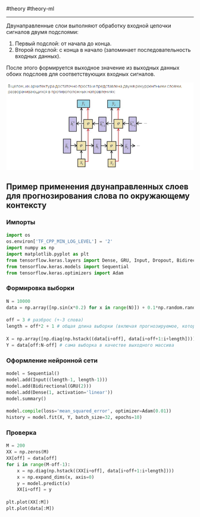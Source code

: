  #theory #theory-ml
 
---
Двунаправленные слои выполняют обработку входной цепочки сигналов двумя подслоями:
1. Первый подслой: от начала до конца.
2. Второй подслой: с конца в начало (запоминает последовательность входных данных).

После этого формируется выходное значение из выходных данных обоих подслоев для соответствующих входных сигналов.

![](2.%20Theory/Машинное%20обучение/Рекурентные%20нейронные%20сети/24.1.%20Схема%20двунаправленной%20РНС.png)

## Пример применения двунаправленных слоев для прогнозирования слова по окружающему контексту

### Импорты

```python
import os
os.environ['TF_CPP_MIN_LOG_LEVEL'] = '2'
import numpy as np
import matplotlib.pyplot as plt
from tensorflow.keras.layers import Dense, GRU, Input, Dropout, Bidirectional
from tensorflow.keras.models import Sequential
from tensorflow.keras.optimizers import Adam
```

### Формировка выборки

```python
N = 10000
data = np.array([np.sin(x*0.2) for x in range(N)]) + 0.1*np.random.randn(N) # создаем массив сигмоидальной ф-ции со случайными помехами

off = 3 # разброс (+-3 слова)
length = off*2 + 1 # общая длина выборки (включая прогнозируемое, которое не включается)

X = np.array([np.diag(np.hstack((data[i+off], data[i+off+1:i+length]))) for i in range(N-length)]) # отбираем для каждого элемента выборки массив из его окружения
Y = data[off:N-off] # сама выборка в качестве выходного массива
```

### Оформление нейронной сети

```python
model = Sequential()
model.add(Input((length-1, length-1)))
model.add(Bidirectional(GRU(2)))
model.add(Dense(1, activation='linear'))
model.summary()

model.compile(loss='mean_squared_error', optimizer=Adam(0.01))
history = model.fit(X, Y, batch_size=32, epochs=10)
```

### Проверка

```python
M = 200
XX = np.zeros(M)
XX[off] = data[off]
for i in range(M-off-1):
    x = np.diag(np.hstack((XX[i+off], data[i+off+1:i+length])))
    x = np.expand_dims(x, axis=0)
    y = model.predict(x)
    XX[i+off] = y

plt.plot(XX[:M])
plt.plot(data[:M])
```
